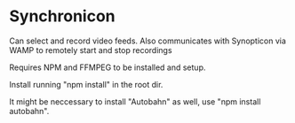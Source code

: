 # Synchronicon
Can select and record video feeds. Also communicates with Synopticon via WAMP to remotely start and stop recordings

Requires NPM and FFMPEG to be installed and setup. 

Install running "npm install" in the root dir.

It might be neccessary to install "Autobahn" as well, use "npm install autobahn".
